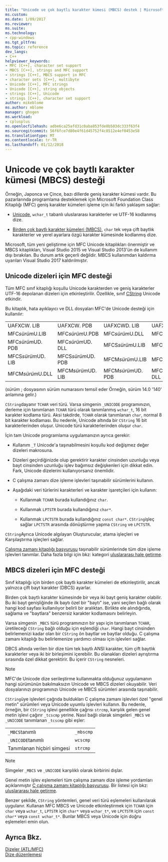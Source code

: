 ```yaml
---
title: "Unicode ve çok baytlı karakter kümesi (MBCS) destek | Microsoft Docs"
ms.custom: 
ms.date: 1/09/2017
ms.reviewer: 
ms.suite: 
ms.technology:
- cpp-windows
ms.tgt_pltfrm: 
ms.topic: reference
dev_langs:
- C++
helpviewer_keywords:
- MFC [C++], character set support
- MBCS [C++], strings and MFC support
- strings [C++], MBCS support in MFC
- character sets [C++], multibyte
- Unicode [C++], MFC strings
- Unicode [C++], string objects
- strings [C++], Unicode
- strings [C++], character set support
author: mikeblome
ms.author: mblome
manager: ghogen
ms.workload:
- cplusplus
ms.openlocfilehash: adbe6ca25afd31c0aba853fde8b503dc333f63f4
ms.sourcegitcommit: 56f6fce7d80e4f61d45752f4c8512e4ef0453e58
ms.translationtype: MT
ms.contentlocale: tr-TR
ms.lasthandoff: 01/12/2018
---
```

# <a name="unicode-and-multibyte-character-set-mbcs-support"></a>Unicode ve çok baytlı karakter kümesi (MBCS) desteği

Örneğin, Japonca ve Çince, bazı dillerde geniş karakter kümesi vardır. Bu pazarlarında programlama desteklemek için Microsoft Foundation Class Kitaplığı (MFC) geniş karakter kümeleri işleme için iki farklı yaklaşım sağlar:

- [Unicode](#mfc-support-for-unicode-strings), `wchar_t` tabanlı uluslararası karakterler ve UTF-16 kodlanmış dize.

- [Birden çok baytlı karakter kümeleri (MBCS)](#mfc-support-for-mbcs-strings), `char` tek veya çift baytlık karakterler ve yerel ayarlara özgü karakter kümesinde kodlanmış dize.

Microsoft, tüm yeni geliştirme için MFC Unicode kitaplıkları önermiştir ve MBCS kitaplıkları, Visual Studio 2015 ve Visual Studio 2013'ün de kullanım dışı bırakılan. Bu durum artık geçerli değildir. MBCS kullanımdan kaldırma uyarıları Visual Studio 2017 kaldırılmıştır.

## <a name="mfc-support-for-unicode-strings"></a>Unicode dizeleri için MFC desteği

Tüm MFC sınıf kitaplığı koşullu Unicode karakterden ve geniş karakterler UTF-16 depolanan dizeleri için etkinleştirilir. Özellikle, sınıf [CString](../atl-mfc-shared/reference/cstringt-class.md) Unicode etkindir.

Bu kitaplık, hata ayıklayıcı ve DLL dosyaları MFC'de Unicode desteği için kullanılır:

|||||
|-|-|-|-|
|UAFXCW. LIB|UAFXCW. PDB|UAFXCWD. LIB|UAFXCWD. PDB|
|MFC*sürüm*U.LIB|MFC*sürüm*U.PDB|MFC*sürüm*U.DLL|MFC*sürüm*UD. LIB|
|MFC*sürüm*UD. PDB|MFC*sürüm*UD. DLL|MFCS*sürüm*U.LIB|MFCS*sürüm*U.PDB|
|MFCS*sürüm*UD. LIB|MFCS*sürüm*UD. PDB|MFCM*sürüm*U.LIB|MFCM*sürüm*U.PDB|
|MFCM*sürüm*U.DLL|MFCM*sürüm*UD. LIB|MFCM*sürüm*UD. PDB|MFCM*sürüm*UD. DLL|

(*sürüm* ; dosyasının sürüm numarasını temsil eder Örneğin, sürüm 14.0 '140' anlamına gelir.)

`CString`dayanır `TCHAR` veri türü. Varsa simgenin `_UNICODE` programınızın, derleme için tanımlanan `TCHAR` türü olarak tanımlanmış `wchar_t`, 16 bit karakter kodlama türü. Aksi takdirde, `TCHAR` olarak tanımlanan `char`, normal 8 bit karakter kodlaması. Bu nedenle, Unicode altında bir `CString` 16 bit karakterlerinden oluşur. Unicode türü karakterlerinden oluşur `char`.

İçin tam Unicode programlama uygulamanızın ayrıca gerekir:

- Kullanım `_T` Unicode'a taşınabilmesini koşullu kod değişmez değer dizeleri makrosuna.

- Dizeleri geçirdiğinizde olup gerektirir karakter cinsinden uzunluğu veya bayt cinsinden uzunluğu işlev bağımsız değişkenleri için dikkat edin. Fark, Unicode dizelerini kullanıyorsanız önemlidir.

- C çalışma zamanı dize işleme işlevleri taşınabilir sürümlerini kullanın.

- Aşağıdaki veri türlerini karakterleri ve karakter işaretçileri için kullanın:

   - Kullanmak `TCHAR` burada kullandığınız `char`.

   - Kullanmak `LPTSTR` burada kullandığınız `char*`.

   - Kullanmak `LPCTSTR` burada kullandığınız `const char*`. `CString`işleç sağlar `LPCTSTR` arasında dönüştürme yapma `CString` ve `LPCTSTR`.

`CString`Ayrıca Unicode algılayan Oluşturucular, atama işleçleri ve Karşılaştırma işleçleri sağlar.

[Çalışma zamanı kitaplığı başvurusu](../c-runtime-library/c-run-time-library-reference.md) taşınabilir sürümlerinde tüm dize işleme işlevleri tanımlar. Daha fazla bilgi için bkz: kategori [uluslararası hale getirme](../c-runtime-library/internationalization.md).

## <a name="mfc-support-for-mbcs-strings"></a>MBCS dizeleri için MFC desteği

Sınıf kitaplığı için birden çok baytlı karakter kümeleri de etkinleştirilir, ancak yalnızca çift bayt karakter (DBCS) ayarlar.

Birden çok baytlı karakter kümesinde bir veya iki bayt geniş karakter olabilir. Bu iki bayt genişliğinde ilk baytı özel bir "baytı" ise, yani seçilen bağlı olarak hangi kod sayfası kullanılıyor belirli bir aralıktan. Birlikte ele alındığında, sağlama ve "baytlara" benzersiz karakter kodlamasını belirleyin.

Varsa simgenin `_MBCS` türü programınızın bir yapı için tanımlanan `TCHAR`, üretileceği `CString` bağlı olduğu için eşlendiği `char`. Hangi bayt cinsinden belirlemenizi kadar olan bir `CString` ön baytlar ve baytlar olduğu. C çalışma zamanı kitaplığı bu belirlemenize yardımcı olması için işlevleri sağlar.

DBCS altında verilen bir dize tüm tek baytlı ANSI karakter, tüm çift baytlık karakterler veya iki bir birleşimini içerebilir. Bu olanakları dizeleri ayrıştırma sırasında özel dikkat gerektirir. Bu içerir `CString` nesneleri.

> [!NOTE]
> MFC'de Unicode dize serileştirme kullanmakta olduğunuz uygulamanın hangi sürümünün bakılmaksızın Unicode ve MBCS dizeleri okuyabilir. Veri dosyalarınızı programınızı Unicode ve MBCS sürümleri arasında taşınabilir.

`CString`üye işlevleri çağrıda buldukları C çalışma zamanı işlevleri özel "genel metin" sürümleri veya Unicode uyumlu işlevleri kullanın. Bu nedenle, örneğin, bir `CString` işlevi genellikle çağrısı `strcmp`, karşılık gelen genel metin işlevi çağırır `_tcscmp` yerine. Nasıl bağlı olarak simgeleri `_MBCS` ve `_UNICODE` tanımlanan `_tcscmp` gibi eşler:

|||
|-|-|
|`_MBCS`tanımlı|`_mbscmp`|
|`_UNICODE`tanımlı|`wcscmp`|
|Tanımlanan hiçbiri simgesi|`strcmp`|

> [!NOTE]
> Simgeler `_MBCS` ve `_UNICODE` karşılıklı olarak birbirini dışlar.

Genel metin işlev eşlemeleri tüm çalışma zamanı dize işleme yordamları açıklanmıştır [C çalışma zamanı kitaplığı başvurusu](../c-runtime-library/c-run-time-library-reference.md). Bir listesi için bkz: [uluslararası hale getirme](../c-runtime-library/internationalization.md).

Benzer şekilde, `CString` yöntemleri, genel veri türü eşlemeleri kullanılarak uygulanır. Kullanan MFC MBCS ve Unicode etkinleştirmek için `TCHAR` için `char` veya `wchar_t`, `LPTSTR` için `char*` veya `wchar_t*`, ve `LPCTSTR` için `const char*` veya `const wchar_t*`. Bunlar MBCS veya Unicode için doğru eşlemeleri emin olun.

## <a name="see-also"></a>Ayrıca Bkz.

[Dizeler (ATL/MFC)](../atl-mfc-shared/strings-atl-mfc.md)  
[Dize düzenlemesi](../c-runtime-library/string-manipulation-crt.md)  
